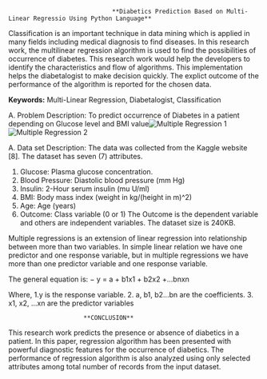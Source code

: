                                  **Diabetics Prediction Based on Multi-Linear Regressio Using Python Language**

Classification is an important technique in data mining which is applied in many fields including medical diagnosis 
to find diseases. In this research work, the multilinear regression algorithm is used to find the possibilities of 
occurrence of diabetes. This research work would help the developers to identify the characteristics and flow of algorithms. 
This implementation helps the diabetalogist to make decision quickly. The explict outcome of the performance of the algorithm 
is reported for the chosen data.

**Keywords:** Multi-Linear Regression, Diabetalogist, Classification

A. Problem Description: To predict occurrence of Diabetes in a patient depending on Glucose level and BMI value![Multiple Regression 1](https://user-images.githubusercontent.com/98184597/165797073-965f83e0-aa0c-4788-8b0b-891fa6c2f150.jpg)
![Multiple Regression 2](https://user-images.githubusercontent.com/98184597/165809369-1a2aa6a5-569c-49af-a949-79f79761ff8f.jpg)

A. Data set Description: The data was collected from the
Kaggle website [8]. The dataset has seven (7) attributes.
1. Glucose: Plasma glucose concentration.
2. Blood Pressure: Diastolic blood pressure (mm Hg)
3. Insulin: 2-Hour serum insulin (mu U/ml)
4. BMI: Body mass index (weight in kg/(height in m)^2)
5. Age: Age (years)
6. Outcome: Class variable (0 or 1)
The Outcome is the dependent variable and others are
independent variables. The dataset size is 240KB.

Multiple regressions is an extension of linear regression into relationship between more than two variables. In simple
linear relation we have one predictor and one response variable, but in multiple regressions we have more than one
predictor variable and one response variable. 

The general equation is:
 − y = a + b1x1 + b2x2 +...bnxn
 
 Where,
1.y is the response variable.
2. a, b1, b2...bn are the coefficients.
3. x1, x2, ...xn are the predictor variables

                         **CONCLUSION**
This research work predicts the presence or absence of diabetics in a patient. In this paper, regression algorithm
has been presented with powerful diagnostic features for the occurrence of diabetics. The performance of regression 
algorithm is also analyzed using only selected attributes among total number of records from the input dataset.
